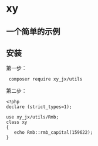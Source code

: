 # xy

## 一个简单的示例

## 安装
第一步：
```
 composer require xy_jx/utils
```
第二步：

```
<?php
declare (strict_types=1);

use xy_jx/utils/Rmb;
class xy
{
   echo Rmb::rmb_capital(159622);
}
```